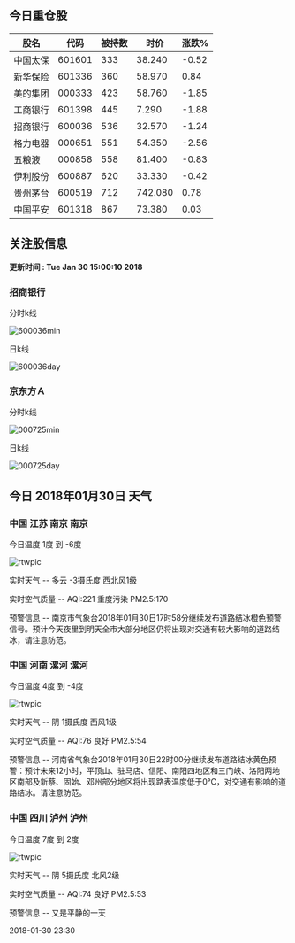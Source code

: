 
## 今日重仓股 

|股名|代码|被持数|时价|涨跌%|
|---|---|---|---|---|
|中国太保|601601|333|38.240|-0.52|
|新华保险|601336|360|58.970|0.84|
|美的集团|000333|423|58.760|-1.85|
|工商银行|601398|445|7.290|-1.88|
|招商银行|600036|536|32.570|-1.24|
|格力电器|000651|551|54.350|-2.56|
|五粮液|000858|558|81.400|-0.83|
|伊利股份|600887|620|33.330|-0.42|
|贵州茅台|600519|712|742.080|0.78|
|中国平安|601318|867|73.380|0.03|

## 关注股信息
**更新时间 : Tue Jan 30 15:00:10 2018**
### 招商银行 
分时k线

![600036min](http://image.sinajs.cn/newchart/min/n/sh600036.gif)

日k线

![600036day](http://image.sinajs.cn/newchart/daily/n/sh600036.gif)

### 京东方Ａ 
分时k线

![000725min](http://image.sinajs.cn/newchart/min/n/sz000725.gif)

日k线

![000725day](http://image.sinajs.cn/newchart/daily/n/sz000725.gif)
## 今日 2018年01月30日 天气
### 中国 江苏 南京 南京

今日温度 1度 到 -6度

![rtwpic](http://app1.showapi.com/weather/icon/night/01.png)

实时天气 -- 多云 -3摄氏度 西北风1级

实时空气质量 -- AQI:221 重度污染 PM2.5:170

预警信息 -- 南京市气象台2018年01月30日17时58分继续发布道路结冰橙色预警信号。预计今天夜里到明天全市大部分地区仍将出现对交通有较大影响的道路结冰，请注意防范。
    
### 中国 河南 漯河 漯河

今日温度 4度 到 -4度

![rtwpic](http://app1.showapi.com/weather/icon/night/02.png)

实时天气 -- 阴 1摄氏度 西风1级

实时空气质量 -- AQI:76 良好 PM2.5:54

预警信息 -- 河南省气象台2018年01月30日22时00分继续发布道路结冰黄色预警：预计未来12小时，平顶山、驻马店、信阳、南阳四地区和三门峡、洛阳两地区南部及新蔡、固始、邓州部分地区将出现路表温度低于0℃，对交通有影响的道路结冰。请注意防范。
    
### 中国 四川 泸州 泸州

今日温度 7度 到 2度

![rtwpic](http://app1.showapi.com/weather/icon/night/02.png)

实时天气 -- 阴 5摄氏度 北风2级

实时空气质量 -- AQI:74 良好 PM2.5:53

预警信息 -- 又是平静的一天
    
2018-01-30 23:30